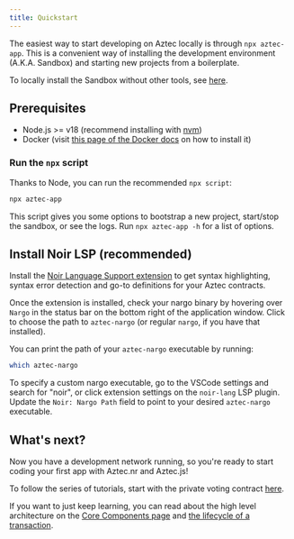 ```yaml
---
title: Quickstart
---
```


The easiest way to start developing on Aztec locally is through `npx aztec-app`. This is a convenient way of installing the development environment (A.K.A. Sandbox) and starting new projects from a boilerplate.

To locally install the Sandbox without other tools, see [here](./getting_started/manual_install.md).

## Prerequisites

- Node.js >= v18 (recommend installing with [nvm](https://github.com/nvm-sh/nvm))
- Docker (visit [this page of the Docker docs](https://docs.docker.com/get-docker/) on how to install it)

### Run the `npx` script

Thanks to Node, you can run the recommended `npx script`:

```bash
npx aztec-app
```

This script gives you some options to bootstrap a new project, start/stop the sandbox, or see the logs. Run `npx aztec-app -h` for a list of options.

## Install Noir LSP (recommended)

Install the [Noir Language Support extension](https://marketplace.visualstudio.com/items?itemName=noir-lang.vscode-noir) to get syntax highlighting, syntax error detection and go-to definitions for your Aztec contracts.

Once the extension is installed, check your nargo binary by hovering over `Nargo` in the status bar on the bottom right of the application window. Click to choose the path to `aztec-nargo` (or regular `nargo`, if you have that installed).

You can print the path of your `aztec-nargo` executable by running:

```bash
which aztec-nargo
```

To specify a custom nargo executable, go to the VSCode settings and search for "noir", or click extension settings on the `noir-lang` LSP plugin.
Update the `Noir: Nargo Path` field to point to your desired `aztec-nargo` executable.

## What's next?

Now you have a development network running, so you're ready to start coding your first app with Aztec.nr and Aztec.js!

To follow the series of tutorials, start with the private voting contract [here](./tutorials/contract_tutorials/private_voting_contract.md).

If you want to just keep learning, you can read about the high level architecture on the [Core Components page](./aztec/concepts/state_model/index.md) and [the lifecycle of a transaction](./aztec/concepts/transactions.md).

